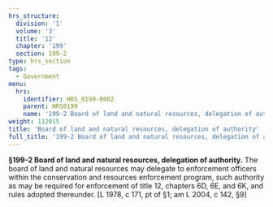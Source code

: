 ```yaml
---
hrs_structure:
  division: '1'
  volume: '3'
  title: '12'
  chapter: '199'
  section: 199-2
type: hrs_section
tags:
  - Government
menu:
  hrs:
    identifier: HRS_0199-0002
    parent: HRS0199
    name: '199-2 Board of land and natural resources, delegation of authority'
weight: 112015
title: 'Board of land and natural resources, delegation of authority'
full_title: '199-2 Board of land and natural resources, delegation of authority'
---
```

**§199-2 Board of land and natural resources, delegation of authority.** The board of land and natural resources may delegate to enforcement officers within the conservation and resources enforcement program, such authority as may be required for enforcement of title 12, chapters 6D, 6E, and 6K, and rules adopted thereunder. [L 1978, c 171, pt of §1; am L 2004, c 142, §9]